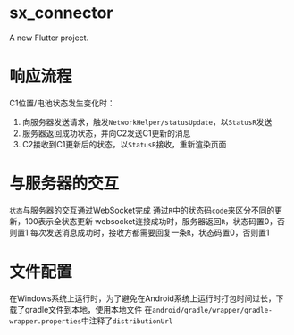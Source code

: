 # sx_connector

A new Flutter project.

# 响应流程
C1位置/电池状态发生变化时：
1. 向服务器发送请求，触发`NetworkHelper/statusUpdate`，以`StatusR`发送
2. 服务器返回成功状态，并向C2发送C1更新的消息
3. C2接收到C1更新后的状态，以`StatusR`接收，重新渲染页面

# 与服务器的交互
`状态`与服务器的交互通过WebSocket完成
通过`R`中的状态码`code`来区分不同的更新，100表示全状态更新
websocket连接成功时，服务器返回`R`，状态码置0，否则置1
每次发送消息成功时，接收方都需要回复一条`R`，状态码置0，否则置1

# 文件配置
在Windows系统上运行时，为了避免在Android系统上运行时打包时间过长，下载了gradle文件到本地，使用本地文件
在`android/gradle/wrapper/gradle-wrapper.properties`中注释了`distributionUrl`